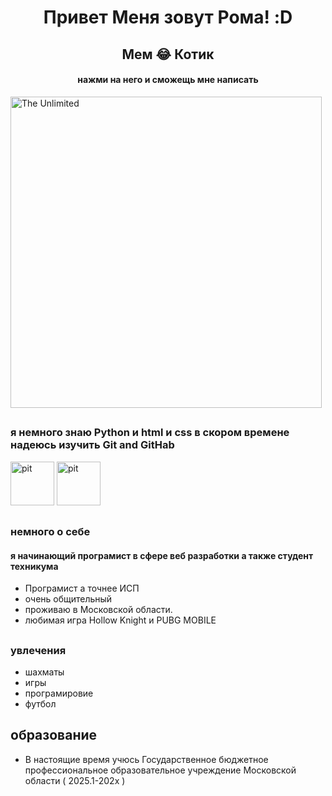 <h1 align="center">Привет Меня зовут Рома! :D</h1>

<h2 align="center">Мем 😂  Котик  </h2>

<h4 align="center">нажми на него и сможещь мне написать </h4>


<a href="https://t.me/Gnomoslog" target="_blank" >
  <img src="https://media1.tenor.com/m/fxR1bnqJ7LgAAAAC/cat-angry.gif" alt="The Unlimited" width="498"/>
</a>

 ##
 
 ### я немного знаю Python и html и css в скором времене надеюсь изучить Git and GitHab
 
 <img src=https://velog.velcdn.com/images/ghkd1330/post/ebd51fe2-95b4-44b9-9306-1f9933592829/image.jpeg height="70" alt="pit"  />
 <img src=https://avatars.mds.yandex.net/get-altay/11381866/2a0000018c59036deca36e60afe35279ef96/orig height="70" alt="pit"  />
 
 ##
 
 ### немного о себе 

 #### я начинающий програмист в сфере веб разработки а также студент техникума 
* Програмист  а точнее ИСП
* очень общительный 
* проживаю  в Московской области.
* любимая игра Hollow Knight и PUBG MOBILE

##
### увлечения 
* шахматы 
* игры
* програмировие
* футбол
##
## образование
* В настоящие время учюсь Государственное бюджетное
профессиональное образовательное учреждение
Московской области ( 2025.1-202x ) 
